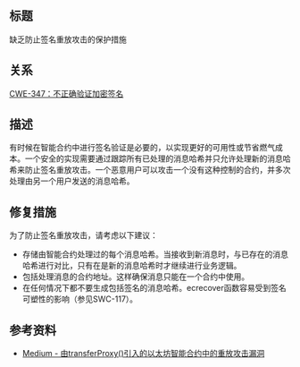 ## 标题
缺乏防止签名重放攻击的保护措施

## 关系
[CWE-347：不正确验证加密签名](https://cwe.mitre.org/data/definitions/347.html)

## 描述
有时候在智能合约中进行签名验证是必要的，以实现更好的可用性或节省燃气成本。一个安全的实现需要通过跟踪所有已处理的消息哈希并只允许处理新的消息哈希来防止签名重放攻击。一个恶意用户可以攻击一个没有这种控制的合约，并多次处理由另一个用户发送的消息哈希。

## 修复措施
为了防止签名重放攻击，请考虑以下建议：

* 存储由智能合约处理过的每个消息哈希。当接收到新消息时，与已存在的消息哈希进行对比，只有在是新的消息哈希时才继续进行业务逻辑。
* 包括处理消息的合约地址。这样确保消息只能在一个合约中使用。
* 在任何情况下都不要生成包括签名的消息哈希。ecrecover函数容易受到签名可塑性的影响（参见SWC-117）。
## 参考资料
* [Medium - 由transferProxy()引入的以太坊智能合约中的重放攻击漏洞](https://medium.com/cypher-core/replay-attack-vulnerability-in-ethereum-smart-contracts-introduced-by-transferproxy-124bf3694e25)